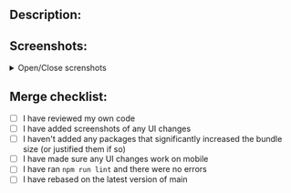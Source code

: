## Description:

<!-- Add description of what your PR does here -->


## Screenshots:
<details>
<summary>Open/Close screnshots</summary>

<!-- Add screenshots (if needed) here -->

</details>


## Merge checklist:
- [ ] I have reviewed my own code
- [ ] I have added screenshots of any UI changes
- [ ] I haven't added any packages that significantly increased the 
bundle size (or justified them if so)
- [ ] I have made sure any UI changes work on mobile
- [ ] I have ran `npm run lint` and there were no errors
- [ ] I have rebased on the latest version of main